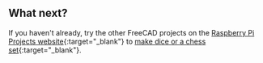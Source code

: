 ## What next?

If you haven't already, try the other FreeCAD projects on the [Raspberry Pi Projects website](https://projects.raspberrypi.org/){:target="_blank"} to [make dice or a chess set](https://projects.raspberrypi.org/en/projects?software%5B%5D=freecad){:target="_blank"}.
